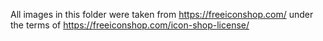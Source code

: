 All images in this folder were taken from https://freeiconshop.com/ under the terms of https://freeiconshop.com/icon-shop-license/